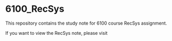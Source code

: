 # 6100_RecSys

This repository contains the study note for 6100 course RecSys assignment.

If you want to view the RecSys note, please visit 
